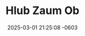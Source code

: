 ---
layout: movie-video-data
date: 2025-03-01 21:25:08 -0603
categories: movie

# Site Attributes
title: "Hlub Zaum Ob"
permalink: "/movie/Hlub_Zaum_Ob"

# Movie Attributes
synopsis: "Meej tau cog lus rau Nkauj See haistias tsis tau See ces cia nws ua nraug laus mus li. Nkauj See Cog lus rau Meej haistias, hnub twg tsis muaj tej me hauv roob hauv hav lawd, hnub ntawv See txojkev hlub Meej mam li xaus. Meej thiaj tso siab plhuav mus kawm txuj. Tiamsis hnub tsis tau ntev, hmo tsis tau ntau Nkauj See twb hloov siab mus ua luag nkauj nyab lawm. Koob Meej thiaj ua lub neej ntxuag kua muag. Nkauj See xav haistias tau tus muaj txiaj nplua nuj lawm ces lub neej yuav tshav ntuj. Tiamsis nws lub neej mus ua luag nyab tsuas muaj tsaus ntuj nti nrog lub kua muag. Thaum nkawv ob leeg lub kua muag poob, nkawv mam paub haistias txojkev hlub uas tau cog tseg tiamsis muab thuav lawd, iab npaum li cas. Caw nej nawvdaws saib seb Koob Meej thiab Nkauj See nkawv txojkev hlub xaus li cas."
producer: "Golden Path Entertainment"
director: "Muas Lis"
writer: "Muas Lis"
video_link: ""
genre: "Romance"
year: "2000"
release_type: "VHS"
storage: "Private"
thumbnail: "/assets/images/movie_thumbnails/Hlub Zaum Ob.jpeg"
publishing_company: "Golden Path Entertainment"

# Sequels + Parts
base_movie: ""
total_parts: 0
sequel: ""

# Movie Cast
cast:
- name: "Kwm Lis"
- name: "Zuag Vaaj"
- name: "Tsheem Yaaj"
- name: "Vam Lis Thoj"
- name: "Neeb Hawj"
- name: "Maiv Lis Yaj"
- name: "Mais Xyooj"
- name: "Xaiv Yaaj"
- name: "Kaag Yaaj"
- name: "Ntxhoo Lis"
---